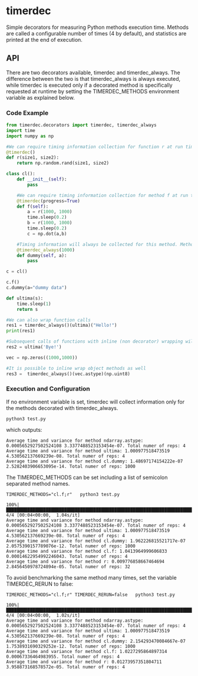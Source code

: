 # timerdec
Simple decorators for measuring Python methods execution time. 
Methods are called a configurable number of times (4 by default), and statistics are printed at the end of execution.

## API

There are two decorators available, timerdec and timerdec_always. The difference between the two is that timerdec_always is always executed, while timerdec is executed only if a decorated method is specifically requested at runtime by setting the TIMERDEC_METHODS environment variable as explained below.

### Code Example

```python
from timerdec.decorators import timerdec, timerdec_always
import time
import numpy as np

#We can require timing information collection for function r at run time.
@timerdec()
def r(size1, size2):
    return np.random.rand(size1, size2)

class cl():
    def __init__(self):
        pass

    #We can require timing information collection for method f at run time. A progress bar will be printed
    @timerdec(progress=True)
    def f(self):
        a = r(1000, 1000)
        time.sleep(0.2)
        b = r(1000, 1000)
        time.sleep(0.2)
        c = np.dot(a,b)

    #Timing information will always be collected for this method. Method is run 1000 times
    @timerdec_always(1000)
    def dummy(self, a):
        pass

c = cl()

c.f()
c.dummy(a="dummy data")

def ultima(s):
    time.sleep(1)
    return s

#We can also wrap function calls
res1 = timerdec_always()(ultima)("Hello!")
print(res1)

#Subsequent calls of functions with inline (non decorator) wrapping will not be object of measures
res2 = ultima('Bye!')

vec = np.zeros((1000,1000))

#It is possible to inline wrap object methods as well
res3 =  timerdec_always()(vec.astype)(np.uint8)


```

### Execution and Configuration

If no environment variable is set, timerdec will collect information only for the methods decorated with timerdec_always.
``` shell
python3 test.py
```
which outputs:
```
Average time and variance for method ndarray.astype: 0.0005652927502524108 3.3377488523153454e-07. Total numer of reps: 4
Average time and variance for method ultima: 1.000977518473519 4.530562137669239e-08. Total numer of reps: 4
Average time and variance for method cl.dummy: 1.48697174154222e-07 2.5282403906653095e-14. Total numer of reps: 1000
```

The TIMERDEC_METHODS can be set including a list of semicolon separated method names.
``` shell
TIMERDEC_METHODS="cl.f;r"   python3 test.py
```
```
100%|██████████████████████████████████████████████████████████████████████████████| 4/4 [00:04<00:00,  1.04s/it]
Average time and variance for method ndarray.astype: 0.0005652927502524108 3.3377488523153454e-07. Total numer of reps: 4
Average time and variance for method ultima: 1.000977518473519 4.530562137669239e-08. Total numer of reps: 4
Average time and variance for method cl.dummy: 1.962226815521717e-07 2.0575390157789076e-12. Total numer of reps: 1000
Average time and variance for method cl.f: 1.0413964999606833 0.00014622954992246043. Total numer of reps: 4
Average time and variance for method r: 0.009776858667464694 2.8456450978724894e-05. Total numer of reps: 32

```

To avoid benchmarking the same method many times, set the variable TIMERDEC_RERUN to false:
``` shell
TIMERDEC_METHODS="cl.f;r" TIMERDEC_RERUN=false   python3 test.py
```
```
100%|███████████████████████████████████████████████████████████████████████████████| 4/4 [00:04<00:00,  1.02s/it]
Average time and variance for method ndarray.astype: 0.0005652927502524108 3.3377488523153454e-07. Total numer of reps: 4
Average time and variance for method ultima: 1.000977518473519 4.530562137669239e-08. Total numer of reps: 4
Average time and variance for method cl.dummy: 2.154293470084667e-07 1.7538931690329252e-12. Total numer of reps: 1000
Average time and variance for method cl.f: 1.0227295864897314 0.00067336464983955. Total numer of reps: 4
Average time and variance for method r: 0.01273957351804711 3.958873168578572e-05. Total numer of reps: 4

```
